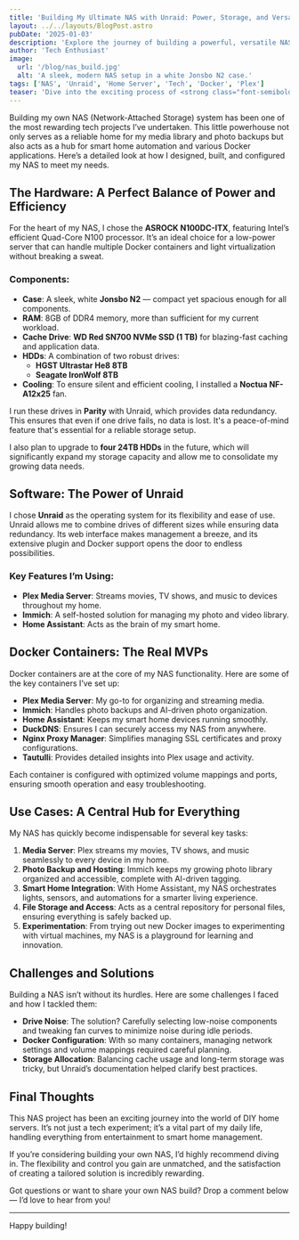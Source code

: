 ```yaml
---
title: 'Building My Ultimate NAS with Unraid: Power, Storage, and Versatility'
layout: ../../layouts/BlogPost.astro
pubDate: '2025-01-03'
description: 'Explore the journey of building a powerful, versatile NAS with Unraid, perfect for media storage, smart home automation, and more.'
author: 'Tech Enthusiast'
image:
  url: '/blog/nas_build.jpg'
  alt: 'A sleek, modern NAS setup in a white Jonsbo N2 case.'
tags: ['NAS', 'Unraid', 'Home Server', 'Tech', 'Docker', 'Plex']
teaser: 'Dive into the exciting process of <strong class="font-semibold text-dark-text">building a NAS from scratch</strong>, featuring a modern Intel N100 processor, versatile Unraid OS, and Docker containers for everything from <strong <strong class="font-semibold text-dark-text">media hosting</strong> to <strong class="font-semibold text-dark-text">smart home automation</strong>. <br /><br />Discover the components, challenges, and use cases that make this server a cornerstone of my digital life.'
---
```


Building my own NAS (Network-Attached Storage) system has been one of the most rewarding tech projects I’ve undertaken. This little powerhouse not only serves as a reliable home for my media library and photo backups but also acts as a hub for smart home automation and various Docker applications. Here’s a detailed look at how I designed, built, and configured my NAS to meet my needs.

## The Hardware: A Perfect Balance of Power and Efficiency

For the heart of my NAS, I chose the **ASROCK N100DC-ITX**, featuring Intel’s efficient Quad-Core N100 processor. It’s an ideal choice for a low-power server that can handle multiple Docker containers and light virtualization without breaking a sweat.

### Components:

- **Case**: A sleek, white **Jonsbo N2** — compact yet spacious enough for all components.
- **RAM**: 8GB of DDR4 memory, more than sufficient for my current workload.
- **Cache Drive**: **WD Red SN700 NVMe SSD (1 TB)** for blazing-fast caching and application data.
- **HDDs**: A combination of two robust drives:
  - **HGST Ultrastar He8 8TB**
  - **Seagate IronWolf 8TB**
- **Cooling**: To ensure silent and efficient cooling, I installed a **Noctua NF-A12x25** fan.

I run these drives in **Parity** with Unraid, which provides data redundancy. This ensures that even if one drive fails, no data is lost. It's a peace-of-mind feature that's essential for a reliable storage setup.

I also plan to upgrade to **four 24TB HDDs** in the future, which will significantly expand my storage capacity and allow me to consolidate my growing data needs.

## Software: The Power of Unraid

I chose **Unraid** as the operating system for its flexibility and ease of use. Unraid allows me to combine drives of different sizes while ensuring data redundancy. Its web interface makes management a breeze, and its extensive plugin and Docker support opens the door to endless possibilities.

### Key Features I’m Using:

- **Plex Media Server**: Streams movies, TV shows, and music to devices throughout my home.
- **Immich**: A self-hosted solution for managing my photo and video library.
- **Home Assistant**: Acts as the brain of my smart home.

## Docker Containers: The Real MVPs

Docker containers are at the core of my NAS functionality. Here are some of the key containers I’ve set up:

- **Plex Media Server**: My go-to for organizing and streaming media.
- **Immich**: Handles photo backups and AI-driven photo organization.
- **Home Assistant**: Keeps my smart home devices running smoothly.
- **DuckDNS**: Ensures I can securely access my NAS from anywhere.
- **Nginx Proxy Manager**: Simplifies managing SSL certificates and proxy configurations.
- **Tautulli**: Provides detailed insights into Plex usage and activity.

Each container is configured with optimized volume mappings and ports, ensuring smooth operation and easy troubleshooting.

## Use Cases: A Central Hub for Everything

My NAS has quickly become indispensable for several key tasks:

1. **Media Server**: Plex streams my movies, TV shows, and music seamlessly to every device in my home.
2. **Photo Backup and Hosting**: Immich keeps my growing photo library organized and accessible, complete with AI-driven tagging.
3. **Smart Home Integration**: With Home Assistant, my NAS orchestrates lights, sensors, and automations for a smarter living experience.
4. **File Storage and Access**: Acts as a central repository for personal files, ensuring everything is safely backed up.
5. **Experimentation**: From trying out new Docker images to experimenting with virtual machines, my NAS is a playground for learning and innovation.

## Challenges and Solutions

Building a NAS isn’t without its hurdles. Here are some challenges I faced and how I tackled them:

- **Drive Noise**: The solution? Carefully selecting low-noise components and tweaking fan curves to minimize noise during idle periods.
- **Docker Configuration**: With so many containers, managing network settings and volume mappings required careful planning.
- **Storage Allocation**: Balancing cache usage and long-term storage was tricky, but Unraid’s documentation helped clarify best practices.

## Final Thoughts

This NAS project has been an exciting journey into the world of DIY home servers. It’s not just a tech experiment; it’s a vital part of my daily life, handling everything from entertainment to smart home management.

If you’re considering building your own NAS, I’d highly recommend diving in. The flexibility and control you gain are unmatched, and the satisfaction of creating a tailored solution is incredibly rewarding.

Got questions or want to share your own NAS build? Drop a comment below — I’d love to hear from you!

---

Happy building!
